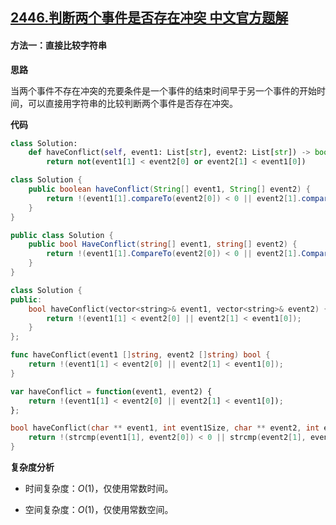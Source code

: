## [2446.判断两个事件是否存在冲突 中文官方题解](https://leetcode.cn/problems/determine-if-two-events-have-conflict/solutions/100000/pan-duan-liang-ge-shi-jian-shi-fou-cun-z-cqcv)

#### 方法一：直接比较字符串

**思路**

当两个事件不存在冲突的充要条件是一个事件的结束时间早于另一个事件的开始时间，可以直接用字符串的比较判断两个事件是否存在冲突。

**代码**

```Python [sol1-Python3]
class Solution:
    def haveConflict(self, event1: List[str], event2: List[str]) -> bool:
        return not(event1[1] < event2[0] or event2[1] < event1[0])
```

```Java [sol1-Java]
class Solution {
    public boolean haveConflict(String[] event1, String[] event2) {
        return !(event1[1].compareTo(event2[0]) < 0 || event2[1].compareTo(event1[0]) < 0);
    }
}
```

```C# [sol1-C#]
public class Solution {
    public bool HaveConflict(string[] event1, string[] event2) {
        return !(event1[1].CompareTo(event2[0]) < 0 || event2[1].CompareTo(event1[0]) < 0);
    }
}
```

```C++ [sol1-C++]
class Solution {
public:
    bool haveConflict(vector<string>& event1, vector<string>& event2) {
        return !(event1[1] < event2[0] || event2[1] < event1[0]);
    }
};
```

```Go [sol1-Go]
func haveConflict(event1 []string, event2 []string) bool {
    return !(event1[1] < event2[0] || event2[1] < event1[0]);
}
```

```JavaScript [sol1-JavaScript]
var haveConflict = function(event1, event2) {
    return !(event1[1] < event2[0] || event2[1] < event1[0]);
};
```

```C [sol1-C]
bool haveConflict(char ** event1, int event1Size, char ** event2, int event2Size) {
    return !(strcmp(event1[1], event2[0]) < 0 || strcmp(event2[1], event1[0]) < 0);
}
```

**复杂度分析**

- 时间复杂度：$O(1)$，仅使用常数时间。

- 空间复杂度：$O(1)$，仅使用常数空间。